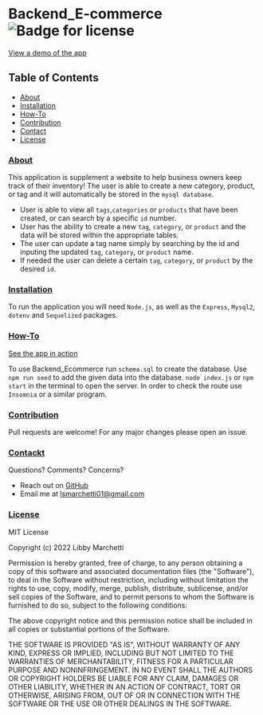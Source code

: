 # Backend_E-commerce ![Badge for license](https://img.shields.io/badge/license-mit-brightgreen)
[View a demo of the app](https://drive.google.com/file/d/1nQknjRMNHrX5IgsOr1ptwBOYIXGBqU0F/view)

## Table of Contents
- [About](#about)
- [Installation](#installation)
- [How-To](#how-to)
- [Contribution](#constribution)
- [Contact](#contact)
- [License](#license)

### [About](#table-of-contents)
This application is supplement a website to help business owners keep track of their inventory! The user is able to create a new category, product, or tag and it will automatically be stored in the `mysql database`. 

- User is able to view all `tags`,`categories` or `products` that have been created, or can search by a specific `id` number.
- User has the ability to create a new `tag`, `category`, or `product` and the data will be stored within the appropriate tables.
- The user can update a tag name simply by searching by the id and inputing the updated `tag`, `category`, or `product` name.
- If needed the user can delete a certain `tag`, `category`, or `product` by the desired `id`. 
### [Installation](#table-of-contents)
To run the application you will need `Node.js`, as well as the `Express`, `Mysql2`, `dotenv` and `Sequelized` packages.

### [How-To](#table-of-contents)
[See the app in action](https://drive.google.com/file/d/1nQknjRMNHrX5IgsOr1ptwBOYIXGBqU0F/view)

To use Backend_Ecommerce run `schema.sql` to create the database. Use `npm run seed` to add the given data into the database. `node index.js` or `npm start` in the terminal to open the server. In order to check the route use `Insomnia` or a similar program.

### [Contribution](#table-of-contents)
Pull requests are welcome! For any major changes please open an issue.

### [Contackt](#table-of-contents)
Questions?
Comments?
Concerns?

- Reach out on [GitHub](https://github.com/LSMarch)
- Email me at lsmarchetti01@gmail.com

### [License](#table-of-contents)
MIT License

Copyright (c) 2022 Libby Marchetti

Permission is hereby granted, free of charge, to any person obtaining a copy
of this software and associated documentation files (the "Software"), to deal
in the Software without restriction, including without limitation the rights
to use, copy, modify, merge, publish, distribute, sublicense, and/or sell
copies of the Software, and to permit persons to whom the Software is
furnished to do so, subject to the following conditions:

The above copyright notice and this permission notice shall be included in all
copies or substantial portions of the Software.

THE SOFTWARE IS PROVIDED "AS IS", WITHOUT WARRANTY OF ANY KIND, EXPRESS OR
IMPLIED, INCLUDING BUT NOT LIMITED TO THE WARRANTIES OF MERCHANTABILITY,
FITNESS FOR A PARTICULAR PURPOSE AND NONINFRINGEMENT. IN NO EVENT SHALL THE
AUTHORS OR COPYRIGHT HOLDERS BE LIABLE FOR ANY CLAIM, DAMAGES OR OTHER
LIABILITY, WHETHER IN AN ACTION OF CONTRACT, TORT OR OTHERWISE, ARISING FROM,
OUT OF OR IN CONNECTION WITH THE SOFTWARE OR THE USE OR OTHER DEALINGS IN THE
SOFTWARE.